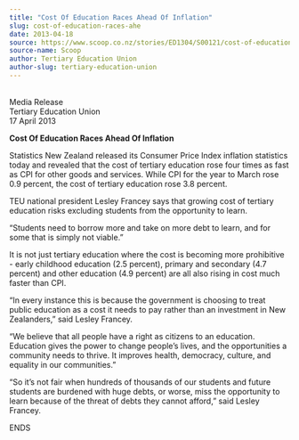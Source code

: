 ```yaml
---
title: "Cost Of Education Races Ahead Of Inflation"
slug: cost-of-education-races-ahe
date: 2013-04-18
source: https://www.scoop.co.nz/stories/ED1304/S00121/cost-of-education-races-ahe
source-name: Scoop
author: Tertiary Education Union
author-slug: tertiary-education-union
---
```


<p><br>Media Release<br>Tertiary Education Union<br>17 April
2013</p>

<p><strong>Cost Of Education Races Ahead Of
Inflation</strong></p>

<p>Statistics New Zealand released its Consumer Price Index inflation
statistics today and revealed that the cost of tertiary
education rose four times as fast as CPI for other goods and
services. While CPI for the year to March rose 0.9 percent,
the cost of tertiary education rose 3.8 percent.</p>

<p>TEU
national president Lesley Francey says that growing cost of
tertiary education risks excluding students from the
opportunity to learn.</p>

<p>“Students need to borrow more and
take on more debt to learn, and for some that is simply not
viable.”</p>

<p>It is not just tertiary education where the
cost is becoming more prohibitive - early childhood
education (2.5 percent), primary and secondary (4.7 percent)
and other education (4.9 percent) are all also rising in
cost much faster than CPI.</p>

<p>“In every instance this is
because the government is choosing to treat public education
as a cost it needs to pay rather than an investment in New
Zealanders,” said Lesley Francey.</p>

<p>“We believe that all
people have a right as citizens to an education. Education
gives the power to change people’s lives, and the
opportunities a community needs to thrive. It improves
health, democracy, culture, and equality in our
communities.”<p>

<p>“So it’s not fair when hundreds of
thousands of our students and future students are burdened
with huge debts, or worse, miss the opportunity to learn
because of the threat of debts they cannot afford,” said
Lesley
Francey.</p>

<p>ENDS<p>

